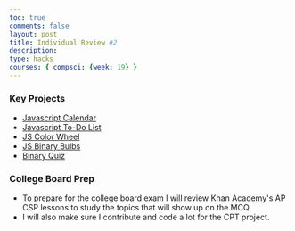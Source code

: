 ```yaml
---
toc: true
comments: false
layout: post
title: Individual Review #2
description: 
type: hacks
courses: { compsci: {week: 19} }
---
```

### Key Projects
- [Javascript Calendar](https://aidenk1.github.io/Notebook//2023/10/20/calendar.html)
- [Javascript To-Do List](https://aidenk1.github.io/Notebook//2023/10/24/jstodolist.html)
- [JS Color Wheel](https://aidenk1.github.io/Notebook//2023/11/15/ColorWheel.html)
- [JS Binary Bulbs](https://aidenk1.github.io/Notebook//2023/11/27/binarybulbs.html)
- [Binary Quiz](https://aidenk1.github.io/Notebook//2023/11/29/binaryquiz.html)

### College Board Prep 
- To prepare for the college board exam I will review Khan Academy's AP CSP lessons to study the topics that will show up on the MCQ
- I will also make sure I contribute and code a lot for the CPT project.
